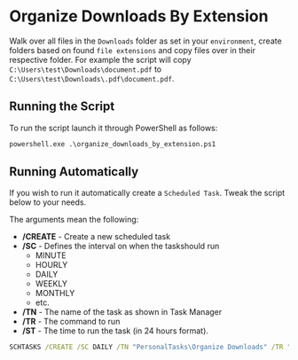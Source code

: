 # Organize Downloads By Extension
Walk over all files in the `Downloads` folder as set in your `environment`, create folders based on found `file extensions` and copy files over in their respective folder.
For example the script will copy `C:\Users\test\Downloads\document.pdf` to `C:\Users\test\Downloads\.pdf\document.pdf`.

## Running the Script
To run the script launch it through PowerShell as follows:

```bat
powershell.exe .\organize_downloads_by_extension.ps1
```

## Running Automatically
If you wish to run it automatically create a `Scheduled Task`. Tweak the script below to your needs.

The arguments mean the following:
 * **/CREATE** -  Create a new scheduled task
 * **/SC** - Defines the interval on when the taskshould run
   * MINUTE
   * HOURLY
   * DAILY
   * WEEKLY
   * MONTHLY
   * etc.
 * **/TN** - The name of the task as shown in Task Manager
 * **/TR** - The command to run
 * **/ST** - The time to run the task (in 24 hours format).

```bat
SCHTASKS /CREATE /SC DAILY /TN "PersonalTasks\Organize Downloads" /TR "powershell.exe %USERPROFILE%\Documents\scripts\organize_downloads_by_extension.ps1" /ST 10:00
```